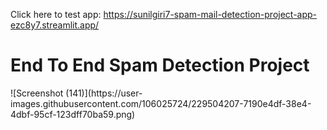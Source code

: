 Click here to test app: https://sunilgiri7-spam-mail-detection-project-app-ezc8y7.streamlit.app/

<h1> End To End Spam Detection Project</h1>
![Screenshot (141)](https://user-images.githubusercontent.com/106025724/229504207-7190e4df-38e4-4dbf-95cf-123dff70ba59.png)
